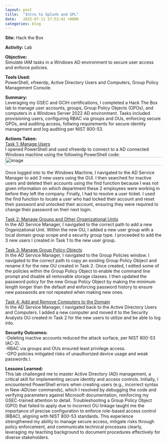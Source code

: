 ```yaml
---
layout: post
title:  "Intro to Splunk and SPL"
date:   2025-07-11 17:52:42 +0000
categories: blog
---
```


**Site:** Hack the Box

**Activity:** Lab

**Objective:**\
Simulate IAM tasks in a Windows AD environment to secure user access and enforce policies.

**Tools Used:**\
PowerShell, xfreerdp, Active Directory Users and Computers, Group Policy Management Console.

**Summary:**\
Leveraging my GSEC and GCIH certifications, I completed a Hack The Box lab to manage user accounts, groups, Group Policy Objects (GPOs), and computers in a Windows Server 2022 AD environment. Tasks included provisioning users, configuring RBAC via groups and OUs, enforcing secure GPOs, and auditing access, follwing requirements for secure identity management and log auditing per NIST 800-53.

**Actions Taken:**\
<ins>Task 1: Manage Users</ins>\
  I opened PowerShell and used xfreerdp to connect to a AD connected Windows machine using the following PowerShell code: 
  <img width="1232" height="27" alt="image" src="https://github.com/user-attachments/assets/af5336fd-e439-4681-b669-099b5d6457b6" />

  Once logged into to the Windows Machine, I navigated to the AD Service Manager to add 3 new users using the GUI.  I then searched for inactive users and deleted their accounts using the find function because I was not given information on which department these 2 employees were working in before they left the company.  Finally, I had to resolve a user ticket.  I used the find function to locate a user who had locked their account and reset their password and unlocked their account, ensuring they were required to change their password on their next login.

<ins>Task 2: Manage Groups and Other Organizational Units</ins>\
  In the AD Service Manager, I navigated to the correct path to add a new Organizational Unit.  Within the new OU, I added a new user group with a local domain group scope and a security group type.  I proceeded to add the 3 new users I created in Task 1 to the new user group.  

<ins>Task 3: Manage Group Policy Objects</ins>\
  In the AD Service Manager, I navigated to the Group Policies window.  I navigated to the correct path to copy an existing Group Policy Obiject and rename it for the new OU created in Task 2.  Once created, I edited some of the policies within the Group Policy Object to enable the command line prompt and disable all removable storage classes.  I then updated the password policy for the new Group Policy Object by making the minimum length longer than the default and enforcing password history to ensure new passwords are not repeated when making new ones.  

<ins>Task 4: Add and Remove Computers to the Domain</ins>\
  In the AD Service Manager, I navigated back to the Active Directory Users and Computers.  I added a new computer and moved it to the Security Analysts OU created in Task 2 for the new users to utilize and be able to log into.  

**Security Outcomes:** \
-Deleting inactive accounts reduced the attack surface, per NIST 800-53 (AC-2).\
-RBAC via groups and OUs ensured least privilege access.\
-GPO policies mitigated risks of unauthorized device usage and weak passwords.\
  
**Lessons Learned:**\
  This lab challenged me to master Active Directory (AD) management, a critical skill for implementing secure identity and access controls. Initially, I encountered PowerShell errors when creating users (e.g., incorrect syntax in New-ADUser commands), which I resolved by debugging the code and verifying parameters against Microsoft documentation, reinforcing my GSEC-trained attention to detail. Troubleshooting a Group Policy Object (GPO) that failed to apply due to incorrect OU linkage taught me the importance of precise configuration to enforce role-based access control (RBAC), aligning with NIST 800-53 standards. This experience strengthened my ability to manage secure access, mitigate risks through policy enforcement, and communicate technical processes clearly, leveraging my teaching background to document procedures effectively for diverse stakeholders.
